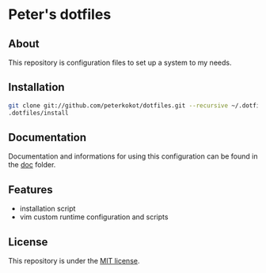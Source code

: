Peter's dotfiles
================


About
-----

This repository is configuration files to set up a system to my needs.

Installation
------------

```bash
git clone git://github.com/peterkokot/dotfiles.git --recursive ~/.dotfiles
.dotfiles/install
```

Documentation
-------------

Documentation and informations for using this configuration can be found in the [doc](https://github.com/peterkokot/dotfiles/blob/master/doc/index.md) folder.

Features
--------

* installation script
* vim custom runtime configuration and scripts


License
-------

This repository is under the [MIT license](https://github.com/peterkokot/dotfiles/blob/master/LICENSE).

